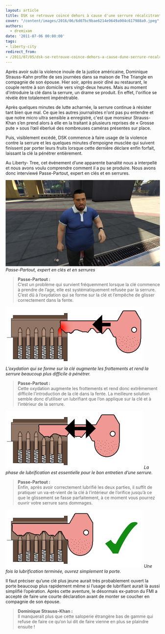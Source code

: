 ```yaml
---
layout: article
title: DSK se retrouve coincé dehors à cause d'une serrure récalcitrante
cover: "/content/images/2016/06/6d07bc9bae6214e9649a904c617988a9.jpeg"
authors:
  - dremixam
date: '2011-07-06 00:00:00'
tags:
- liberty-city
redirect_from:
- /2011/07/05/dsk-se-retrouve-coince-dehors-a-cause-dune-serrure-recalcitrante
---
```


Après avoir subi la violence inouïe de la justice américaine, Dominique Strauss-Kahn profite de ses journées dans sa maison de The Triangle en compagnie de son épouse. Hier soir, après avoir dîné au restaurant, le couple rentre à son domicile vers vingt-​deux heures. Mais au moment d'introduire la clé dans la serrure, un drame se produit. En effet, l'orifice se révèle être totalement impénétrable.

Après quelques minutes de lutte acharnée, la serrure continue à résister tant bien que mal. Ce que les autres journalistes n'ont pas pu entendre et que notre micro ultra sensible a enregistré, c'est que monsieur Strauss-Khan s’en prend alors à elle en la traitant à plusieurs reprises de « Grosse pute » sous l’œil éberlué des nombreuses caméras présentes sur place.

Puis, visiblement excédé, DSK commence à faire usage de la violence contre la serrure et les quelques minutes d’empoigne musclée qui suivent finissent par porter leurs fruits lorsque cette dernière déclare enfin forfait, laissant la clé la pénétrer entièrement.

Au Liberty- Tree, cet événement d’une apparente banalité nous a interpellé et nous avons voulu comprendre comment il a pu se produire. Nous avons donc interviewé Passe-Partout, expert en clés et en serrures.

![](/content/images/2016/06/FmfxnEo23k20hlq3IB4VCg_0_0.jpg)
_Passe-Partout, expert en clés et en serrures_

> **Passe-Partout :**  
> C’est un problème qui survient fréquemment lorsque la clé commence à prendre de l’age, elle est systématiquement refusée par la serrure. C’est dû à l’oxydation qui se forme sur la clé et l’empêche de glisser correctement dans la fente.

![](/content/images/2016/06/serrure-ouille-1.png)
_L’oxydation qui se forme sur la clé augmente les frottements et rend la serrure beaucoup plus difficile à pénétrer._

> **Passe-Partout :**  
> Cette oxydation augmente les frottements et rend donc extrêmement difficile l’introduction de la clé dans la fente. La meilleure solution semble donc d’utiliser un lubrifiant que l’on applique sur la clé et à l’intérieur de la serrure.

![](/content/images/2016/06/serrure-lubrification.png)
_La phase de lubrification est essentielle pour le bon entretien d’une serrure._

> **Passe-Partout :**  
> Enfin, après avoir correctement lubrifié les deux parties, il suffit de pratiquer un va-​et-​vient de la clé à l’intérieur de l’orifice jusqu’à ce que le glissement se fasse parfaitement, à ce moment vous pourrez ouvrir votre serrure sans dommages.

![](/content/images/2016/06/serrure-ok.png)
_Une fois la lubrification terminée, ouvrez simplement la porte._

Il faut préciser qu’une clé plus jeune aurait très probablement ouvert la porte beaucoup plus rapidement même si l’usage de lubrifiant aurait là aussi simplifié l’opération. Après cette aventure, le désormais ex-patron du FMI a accepté de faire une courte déclaration avant de monter se coucher en compagnie de son épouse.

> **Dominique Strauss-Khan :**  
> Il manquerait plus que cette saloperie étrangère bas de gamme qui refuse de faire ce qu’on lui dit de faire vienne en plus se plaindre ensuite !